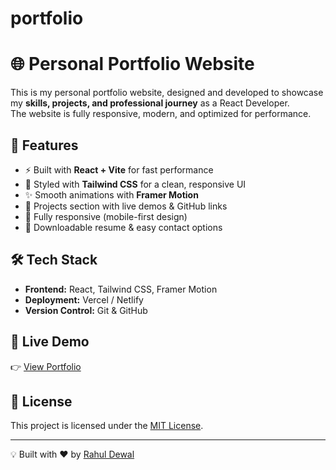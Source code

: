 # portfolio
# 🌐 Personal Portfolio Website

This is my personal portfolio website, designed and developed to showcase my **skills, projects, and professional journey** as a React Developer.  
The website is fully responsive, modern, and optimized for performance.

## 🚀 Features
- ⚡ Built with **React + Vite** for fast performance
- 🎨 Styled with **Tailwind CSS** for a clean, responsive UI
- ✨ Smooth animations with **Framer Motion**
- 📂 Projects section with live demos & GitHub links
- 📱 Fully responsive (mobile-first design)
- 📝 Downloadable resume & easy contact options

## 🛠️ Tech Stack
- **Frontend:** React, Tailwind CSS, Framer Motion  
- **Deployment:** Vercel / Netlify  
- **Version Control:** Git & GitHub  

## 🔗 Live Demo
👉 [View Portfolio](https://rahuldewalportfolio.netlify.app/)  

## 📜 License
This project is licensed under the [MIT License](LICENSE).

---
💡 Built with ❤️ by [Rahul Dewal](https://github.com/rahuldewal)

